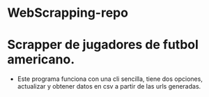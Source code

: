# WebScrapping-repo
# Scrapper de jugadores de futbol americano.
- Este programa funciona con una cli sencilla, tiene dos opciones, actualizar y obtener datos en csv a partir de las urls generadas.
